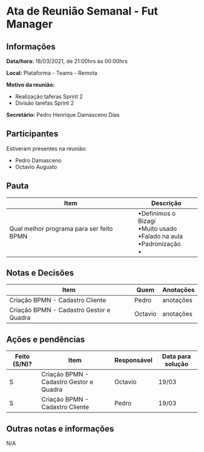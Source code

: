 # Ata de Reunião Semanal - Fut Manager

## Informações
**Data/hora:** 18/03/2021, de 21:00hrs às 00:00hrs

**Local:** Plataforma - Teams - Remota

**Motivo da reunião:** 
 * Realização taferas Sprint 2
 * Divisão tarefas Sprint 2

**Secretário:** Pedro Henrique Damasceno Dias

## Participantes
Estiveram presentes na reunião:
- Pedro Damasceno
- Octavio Augusto

## Pauta

| Item                                     | Descrição                                                                        |
| ---------------------------------------- | -------------------------------------------------------------------------------- |
| Qual melhor programa para ser feito BPMN | •Definimos o Bizagi <br>•Muito usado <br>•Falado na aula <br>•Padronização <br>• |

## Notas e Decisões
| Item                                    | Quem    | Anotações |
| --------------------------------------- | ------- | --------- |
| Criação BPMN - Cadastro Cliente         | Pedro   | anotações |
| Criação BPMN - Cadastro Gestor e Quadra | Octavio | anotações |


## Ações e pendências
| Feito (S/N)? | Item                                    | Responsável | Data para solução |
| ------------ | --------------------------------------- | ----------- | ----------------- |
| S            | Criação BPMN - Cadastro Gestor e Quadra | Octavio     | 19/03             |
| S            | Criação BPMN - Cadastro Cliente         | Pedro       | 19/03             |


## Outras notas e informações
N/A